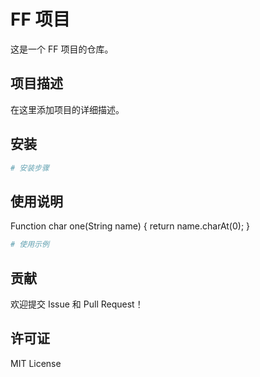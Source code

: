 # FF 项目

这是一个 FF 项目的仓库。

## 项目描述

在这里添加项目的详细描述。

## 安装

```bash
# 安装步骤
```

## 使用说明
Function char one(String name) {
  return name.charAt(0);
}
```bash
# 使用示例
```

## 贡献

欢迎提交 Issue 和 Pull Request！

## 许可证

MIT License
